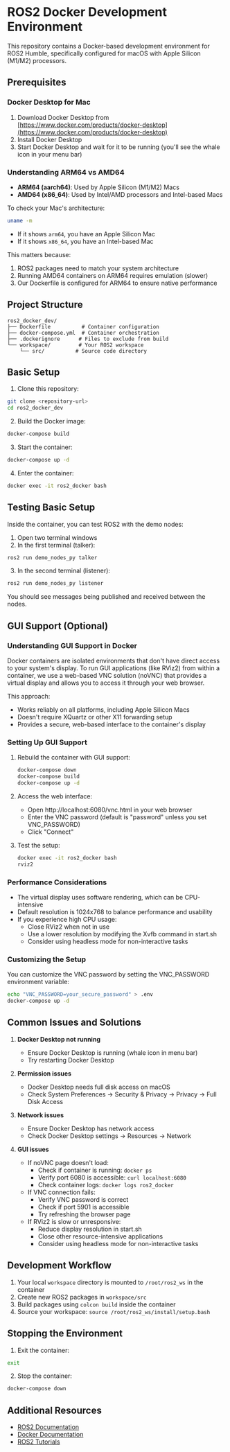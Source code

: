 # ROS2 Docker Development Environment

This repository contains a Docker-based development environment for ROS2 Humble, specifically configured for macOS with Apple Silicon (M1/M2) processors.

## Prerequisites

### Docker Desktop for Mac
1. Download Docker Desktop from [https://www.docker.com/products/docker-desktop](https://www.docker.com/products/docker-desktop)
2. Install Docker Desktop
3. Start Docker Desktop and wait for it to be running (you'll see the whale icon in your menu bar)

### Understanding ARM64 vs AMD64
- **ARM64 (aarch64)**: Used by Apple Silicon (M1/M2) Macs
- **AMD64 (x86_64)**: Used by Intel/AMD processors and Intel-based Macs

To check your Mac's architecture:
```bash
uname -m
```
- If it shows `arm64`, you have an Apple Silicon Mac
- If it shows `x86_64`, you have an Intel-based Mac

This matters because:
1. ROS2 packages need to match your system architecture
2. Running AMD64 containers on ARM64 requires emulation (slower)
3. Our Dockerfile is configured for ARM64 to ensure native performance

## Project Structure
```
ros2_docker_dev/
├── Dockerfile          # Container configuration
├── docker-compose.yml  # Container orchestration
├── .dockerignore      # Files to exclude from build
└── workspace/         # Your ROS2 workspace
    └── src/          # Source code directory
```

## Basic Setup

1. Clone this repository:
```bash
git clone <repository-url>
cd ros2_docker_dev
```

2. Build the Docker image:
```bash
docker-compose build
```

3. Start the container:
```bash
docker-compose up -d
```

4. Enter the container:
```bash
docker exec -it ros2_docker bash
```

## Testing Basic Setup

Inside the container, you can test ROS2 with the demo nodes:

1. Open two terminal windows
2. In the first terminal (talker):
```bash
ros2 run demo_nodes_py talker
```

3. In the second terminal (listener):
```bash
ros2 run demo_nodes_py listener
```

You should see messages being published and received between the nodes.

## GUI Support (Optional)

### Understanding GUI Support in Docker
Docker containers are isolated environments that don't have direct access to your system's display. To run GUI applications (like RViz2) from within a container, we use a web-based VNC solution (noVNC) that provides a virtual display and allows you to access it through your web browser.

This approach:
- Works reliably on all platforms, including Apple Silicon Macs
- Doesn't require XQuartz or other X11 forwarding setup
- Provides a secure, web-based interface to the container's display

### Setting Up GUI Support
1. Rebuild the container with GUI support:
   ```bash
   docker-compose down
   docker-compose build
   docker-compose up -d
   ```

2. Access the web interface:
   - Open http://localhost:6080/vnc.html in your web browser
   - Enter the VNC password (default is "password" unless you set VNC_PASSWORD)
   - Click "Connect"

3. Test the setup:
   ```bash
   docker exec -it ros2_docker bash
   rviz2
   ```

### Performance Considerations
- The virtual display uses software rendering, which can be CPU-intensive
- Default resolution is 1024x768 to balance performance and usability
- If you experience high CPU usage:
  - Close RViz2 when not in use
  - Use a lower resolution by modifying the Xvfb command in start.sh
  - Consider using headless mode for non-interactive tasks

### Customizing the Setup
You can customize the VNC password by setting the VNC_PASSWORD environment variable:
```bash
echo "VNC_PASSWORD=your_secure_password" > .env
docker-compose up -d
```

## Common Issues and Solutions

1. **Docker Desktop not running**
   - Ensure Docker Desktop is running (whale icon in menu bar)
   - Try restarting Docker Desktop

2. **Permission issues**
   - Docker Desktop needs full disk access on macOS
   - Check System Preferences → Security & Privacy → Privacy → Full Disk Access

3. **Network issues**
   - Ensure Docker Desktop has network access
   - Check Docker Desktop settings → Resources → Network

4. **GUI issues**
   - If noVNC page doesn't load:
     - Check if container is running: `docker ps`
     - Verify port 6080 is accessible: `curl localhost:6080`
     - Check container logs: `docker logs ros2_docker`
   - If VNC connection fails:
     - Verify VNC password is correct
     - Check if port 5901 is accessible
     - Try refreshing the browser page
   - If RViz2 is slow or unresponsive:
     - Reduce display resolution in start.sh
     - Close other resource-intensive applications
     - Consider using headless mode for non-interactive tasks

## Development Workflow

1. Your local `workspace` directory is mounted to `/root/ros2_ws` in the container
2. Create new ROS2 packages in `workspace/src`
3. Build packages using `colcon build` inside the container
4. Source your workspace: `source /root/ros2_ws/install/setup.bash`

## Stopping the Environment

1. Exit the container:
```bash
exit
```

2. Stop the container:
```bash
docker-compose down
```

## Additional Resources

- [ROS2 Documentation](https://docs.ros.org/en/humble/)
- [Docker Documentation](https://docs.docker.com/)
- [ROS2 Tutorials](https://docs.ros.org/en/humble/Tutorials/) 